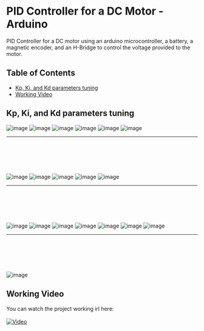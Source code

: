 # PID Controller for a DC Motor - Arduino

PID Controller for a DC motor using an arduino microcontroller, a battery, a magnetic encoder, and an H-Bridge to control the voltage provided to the motor.

## Table of Contents

- [Kp, Ki, and Kd parameters tuning](#Kp,-Ki,-and-Kd-parameters-tuning)
- [Working Video](#working-Video)


## Kp, Ki, and Kd parameters tuning

![image](https://github.com/Hesham-Hesham/PID-Controller-for-a-DC-Motor-Arduino/assets/91581641/4f9abdb4-3be6-49c9-a53b-e878c37b40aa)
![image](https://github.com/Hesham-Hesham/PID-Controller-for-a-DC-Motor-Arduino/assets/91581641/e7d365ce-3a7b-48b1-87d7-354cc9168082)
![image](https://github.com/Hesham-Hesham/PID-Controller-for-a-DC-Motor-Arduino/assets/91581641/174fa779-3e44-4a5c-97fe-c4d1034a59ce)
![image](https://github.com/Hesham-Hesham/PID-Controller-for-a-DC-Motor-Arduino/assets/91581641/e6bc0643-cd07-45c0-a5de-6efa18d6243d)
![image](https://github.com/Hesham-Hesham/PID-Controller-for-a-DC-Motor-Arduino/assets/91581641/a8d5502c-6714-4d29-968a-bde04102517c)
![image](https://github.com/Hesham-Hesham/PID-Controller-for-a-DC-Motor-Arduino/assets/91581641/0099f334-53aa-4871-99cb-c30ab0fb5eda)

---
<br></br>
---

![image](https://github.com/Hesham-Hesham/PID-Controller-for-a-DC-Motor-Arduino/assets/91581641/b8c5ecf4-a170-411f-8748-7d59cd219b03)
![image](https://github.com/Hesham-Hesham/PID-Controller-for-a-DC-Motor-Arduino/assets/91581641/db00dbf0-b3cc-4662-a8c8-3ce658989699)
![image](https://github.com/Hesham-Hesham/PID-Controller-for-a-DC-Motor-Arduino/assets/91581641/7c9f3196-5a8e-4eb1-8b5d-d3ee7da22773)
![image](https://github.com/Hesham-Hesham/PID-Controller-for-a-DC-Motor-Arduino/assets/91581641/cf7520bd-ff47-4db6-a9f8-70a3eaa1e7cd)
![image](https://github.com/Hesham-Hesham/PID-Controller-for-a-DC-Motor-Arduino/assets/91581641/fc4ddc4b-a39b-4d20-8f69-1036eba1f694)

---
<br></br>
---

![image](https://github.com/Hesham-Hesham/PID-Controller-for-a-DC-Motor-Arduino/assets/91581641/64b10c75-e97f-46d2-a911-9ac5eeab4a3f)
![image](https://github.com/Hesham-Hesham/PID-Controller-for-a-DC-Motor-Arduino/assets/91581641/3e922e4f-c15c-4dbd-82b7-f87b8fd09e8f)
![image](https://github.com/Hesham-Hesham/PID-Controller-for-a-DC-Motor-Arduino/assets/91581641/ef0d8a9e-18bf-4694-968f-6f87b7f12fae)
![image](https://github.com/Hesham-Hesham/PID-Controller-for-a-DC-Motor-Arduino/assets/91581641/f7fd4515-7506-498f-8821-666063605b33)
![image](https://github.com/Hesham-Hesham/PID-Controller-for-a-DC-Motor-Arduino/assets/91581641/9442c0e3-e280-4220-b064-c1fa0136eab5)
![image](https://github.com/Hesham-Hesham/PID-Controller-for-a-DC-Motor-Arduino/assets/91581641/060116ab-dbc3-44ee-a818-462e0e517458)
![image](https://github.com/Hesham-Hesham/PID-Controller-for-a-DC-Motor-Arduino/assets/91581641/e63d1b21-c3a6-4a62-9806-81ea9d010db3)

---
<br></br>
---

![image](https://github.com/Hesham-Hesham/PID-Controller-for-a-DC-Motor-Arduino/assets/91581641/80c17317-18b8-42ff-bfcb-78d149b55d9a)


## Working Video
You can watch the project working irl here:
<br></br>
[![Video](https://github.com/Hesham-Hesham/PID-Controller-for-a-DC-Motor-Arduino/assets/91581641/7259b942-81e0-4f4d-b055-385743abe5c6)](https://www.youtube.com/watch?v=Iu1TOB3uQ0c)
